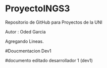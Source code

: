 # ProyectoINGS3
Repositorio de GitHub para Proyectos de la UNI

Autor : Oded Garcia 

Agregando Lineas.


#Doucmentacion Dev1

#documento editado desarrollador 1 (dev1)
